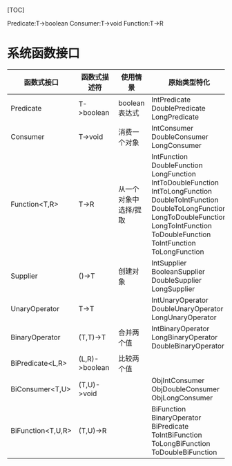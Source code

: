 [TOC]

Predicate:T->boolean
Consumer:T->void
Function:T->R

# 系统函数接口
|     函数式接口     |   函数式描述符   |      使用情景       |                                                                                                                  原始类型特化                                                                                                                   |
| ---------------- | ------------- | ----------------- | --------------------------------------------------------------------------------------------------------------------------------------------------------------------------------------------------------------------------------------------- |
| Predicate<T>      | T->boolean     | boolean表达式      | IntPredicate</br>DoublePredicate</br>LongPredicate                                                                                                                                                                                              |
| Consumer<T>       | T->void        | 消费一个对象        | IntConsumer</br>DoubleConsumer</br>LongConsumer                                                                                                                                                                                                 |
| Function<T,R>     | T->R           | 从一个对象中选择/提取 | IntFunction</br>DoubleFunction</br>LongFunction</br>IntToDoubleFunction</br>IntToLongFunction</br>DoubleToIntFunction</br>DoubleToLongFunction</br>LongToDoubleFunction</br>LongToIntFunction</br>ToDoubleFunction</br>ToIntFunction</br>ToLongFunction |
| Supplier<T>       | ()->T          | 创建对象            | IntSupplier</br>BooleanSupplier</br>DoubleSupplier</br>LongSupplier                                                                                                                                                                              |
| UnaryOperator<T>  | T->T           |                   | IntUnaryOperator</br>DoubleUnaryOperator</br>LongUnaryOperator                                                                                                                                                                                   |
| BinaryOperator<T> | (T,T)->T       | 合并两个值          | IntBinaryOperator</br>LongBinaryOperator</br>DoubleBinaryOperator                                                                                                                                                                                |
| BiPredicate<L,R>  | (L,R)->boolean | 比较两个值          |                                                                                                                                                                                                                                               |
| BiConsumer<T,U>   | (T,U)->void    |                   | ObjIntConsumer</br>ObjDoubleConsumer</br>ObjLongConsumer                                                                                                                                                                                        |
| BiFunction<T,U,R> | (T,U)->R       |                   | BiFunction</br>BinaryOperator</br>BiPredicate</br>ToIntBiFunction</br>ToLongBiFunction</br>ToDoubleBiFunction                                                                                                                                     |

